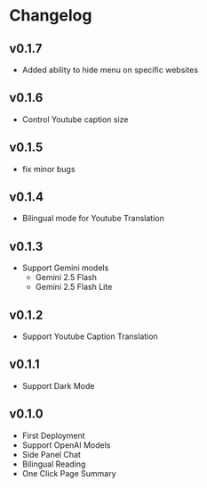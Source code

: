 # Changelog

## v0.1.7

- Added ability to hide menu on specific websites

## v0.1.6

- Control Youtube caption size

## v0.1.5

- fix minor bugs

## v0.1.4

- Bilingual mode for Youtube Translation

## v0.1.3

- Support Gemini models
  - Gemini 2.5 Flash
  - Gemini 2.5 Flash Lite

## v0.1.2

- Support Youtube Caption Translation

## v0.1.1

- Support Dark Mode

## v0.1.0

- First Deployment
- Support OpenAI Models
- Side Panel Chat
- Bilingual Reading
- One Click Page Summary
